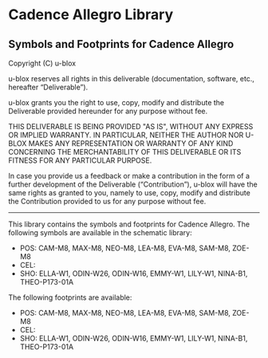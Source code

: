 # Cadence Allegro Library
Symbols and Footprints for Cadence Allegro
--------------------------------------------------------------------------------

Copyright (C) u-blox 

u-blox reserves all rights in this deliverable (documentation, software, etc., 
hereafter “Deliverable”). 

u-blox grants you the right to use, copy, modify and distribute the Deliverable
provided hereunder for any purpose without fee.  

THIS DELIVERABLE IS BEING PROVIDED "AS IS", WITHOUT ANY EXPRESS OR IMPLIED 
WARRANTY. IN PARTICULAR, NEITHER THE AUTHOR NOR U-BLOX MAKES ANY REPRESENTATION 
OR WARRANTY OF ANY KIND CONCERNING THE MERCHANTABILITY OF THIS DELIVERABLE 
OR ITS FITNESS FOR ANY PARTICULAR PURPOSE.

In case you provide us a feedback or make a contribution in the form of a 
further development of the Deliverable (“Contribution”), u-blox will have the 
same rights as granted to you, namely to use, copy, modify and distribute the 
Contribution provided to us for any purpose without fee.

-------------------------------------------------------------------------------

This library contains the symbols and footprints for Cadence Allegro.
The following symbols are available in the schematic library:
* POS:   CAM-M8, MAX-M8, NEO-M8, LEA-M8, EVA-M8, SAM-M8, ZOE-M8
* CEL:   
* SHO:	 ELLA-W1, ODIN-W26, ODIN-W16, EMMY-W1, LILY-W1, NINA-B1, THEO-P173-01A   

The following footprints are available:
* POS:   CAM-M8, MAX-M8, NEO-M8, LEA-M8, EVA-M8, SAM-M8, ZOE-M8
* CEL:   
* SHO:   ELLA-W1, ODIN-W26, ODIN-W16, EMMY-W1, LILY-W1, NINA-B1, THEO-P173-01A

